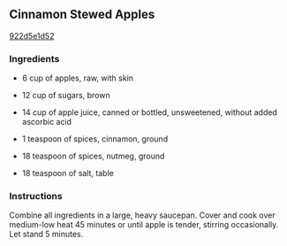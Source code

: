 ## Cinnamon Stewed Apples

[922d5e1d52](http://www.food.com/recipe/cinnamon-stewed-apples-159213)

### Ingredients

 - 6 cup of apples, raw, with skin

 - 12 cup of sugars, brown

 - 14 cup of apple juice, canned or bottled, unsweetened, without added ascorbic acid

 - 1 teaspoon of spices, cinnamon, ground

 - 18 teaspoon of spices, nutmeg, ground

 - 18 teaspoon of salt, table

### Instructions

Combine all ingredients in a large, heavy saucepan. Cover and cook over medium-low heat 45 minutes or until apple is tender, stirring occasionally. Let stand 5 minutes.